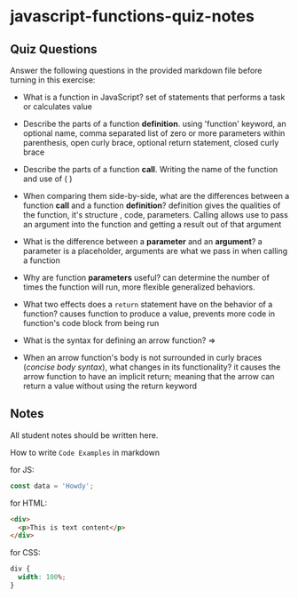 # javascript-functions-quiz-notes

## Quiz Questions

Answer the following questions in the provided markdown file before turning in this exercise:

- What is a function in JavaScript?
  set of statements that performs a task or calculates value

- Describe the parts of a function **definition**.
  using 'function' keyword, an optional name, comma separated list of zero or more parameters within parenthesis, open curly brace, optional return statement, closed curly brace

- Describe the parts of a function **call**.
  Writing the name of the function and use of ( )

- When comparing them side-by-side, what are the differences between a function **call** and a function **definition**?
  definition gives the qualities of the function, it's structure , code, parameters. Calling allows use to pass an argument into the function and getting a result out of that argument

- What is the difference between a **parameter** and an **argument**?
  a parameter is a placeholder, arguments are what we pass in when calling a function

- Why are function **parameters** useful?
  can determine the number of times the function will run, more flexible generalized behaviors.

- What two effects does a `return` statement have on the behavior of a function?
  causes function to produce a value, prevents more code in function's code block from being run

- What is the syntax for defining an arrow function?
  =>

- When an arrow function's body is not surrounded in curly braces (_concise body syntax_), what changes in its functionality?
  it causes the arrow function to have an implicit return; meaning that the arrow can return a value without using the return keyword

## Notes

All student notes should be written here.

How to write `Code Examples` in markdown

for JS:

```javascript
const data = 'Howdy';
```

for HTML:

```html
<div>
  <p>This is text content</p>
</div>
```

for CSS:

```css
div {
  width: 100%;
}
```
